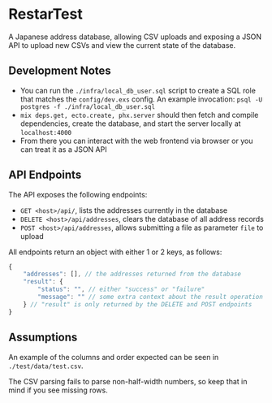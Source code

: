 # RestarTest

A Japanese address database, allowing CSV uploads and exposing a JSON API to upload new CSVs and
view the current state of the database.

## Development Notes

- You can run the `./infra/local_db_user.sql` script to create a SQL role that matches the 
  `config/dev.exs` config. An example invocation: `psql -U postgres -f ./infra/local_db_user.sql`
- `mix deps.get, ecto.create, phx.server` should then fetch and compile dependencies, create the
  database, and start the server locally at `localhost:4000`
- From there you can interact with the web frontend via browser or you can treat it as a JSON API

## API Endpoints

The API exposes the following endpoints:

- `GET <host>/api/`, lists the addresses currently in the database
- `DELETE <host>/api/addresses`, clears the database of all address records
- `POST <host>/api/addresses`, allows submitting a file as parameter `file` to upload

All endpoints return an object with either 1 or 2 keys, as follows:

```js
{
    "addresses": [], // the addresses returned from the database
    "result": {
        "status": "", // either "success" or "failure"
        "message": "" // some extra context about the result operation
    } // "result" is only returned by the DELETE and POST endpoints
}
```

## Assumptions

An example of the columns and order expected can be seen in `./test/data/test.csv`.

The CSV parsing fails to parse non-half-width numbers, so keep that in mind if you see missing rows.
